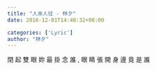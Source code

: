 ```yaml
---
title: "人來人往 - 林夕"
date: 2016-12-01T14:40:32+08:00

categories: ['Lyric']
author: "林夕"
---
```

閉 起 雙 眼 妳 最 掛 念 誰 , 眼 睛 張 開 身 邊 竟 是 誰
